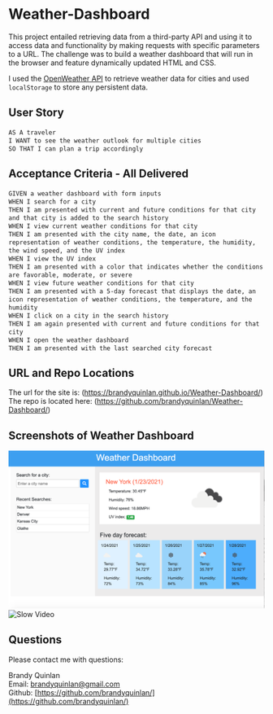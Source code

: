 # Weather-Dashboard

This project entailed retrieving data from a third-party API and using it to access data and functionality by making requests with specific parameters to a URL. The challenge was to build a weather dashboard that will run in the browser and feature dynamically updated HTML and CSS.

I used the [OpenWeather API](https://openweathermap.org/api) to retrieve weather data for cities and used `localStorage` to store any persistent data.

## User Story

```
AS A traveler
I WANT to see the weather outlook for multiple cities
SO THAT I can plan a trip accordingly
```

## Acceptance Criteria - All Delivered

```
GIVEN a weather dashboard with form inputs
WHEN I search for a city
THEN I am presented with current and future conditions for that city and that city is added to the search history
WHEN I view current weather conditions for that city
THEN I am presented with the city name, the date, an icon representation of weather conditions, the temperature, the humidity, the wind speed, and the UV index
WHEN I view the UV index
THEN I am presented with a color that indicates whether the conditions are favorable, moderate, or severe
WHEN I view future weather conditions for that city
THEN I am presented with a 5-day forecast that displays the date, an icon representation of weather conditions, the temperature, and the humidity
WHEN I click on a city in the search history
THEN I am again presented with current and future conditions for that city
WHEN I open the weather dashboard
THEN I am presented with the last searched city forecast
```
## URL and Repo Locations
The url for the site is: (https://brandyquinlan.github.io/Weather-Dashboard/)<br>
The repo is located here: (https://github.com/brandyquinlan/Weather-Dashboard/)

## Screenshots of Weather Dashboard
![Screenshot](/assets/mov_img/HW06.png)
![Slow Video](/assets/mov_img/HW06.gif)

## Questions
Please contact me with questions:

Brandy Quinlan
<br>
Email: <brandyquinlan@gmail.com>
<br>
Github: [https://github.com/brandyquinlan/](https://github.com/brandyquinlan/)

